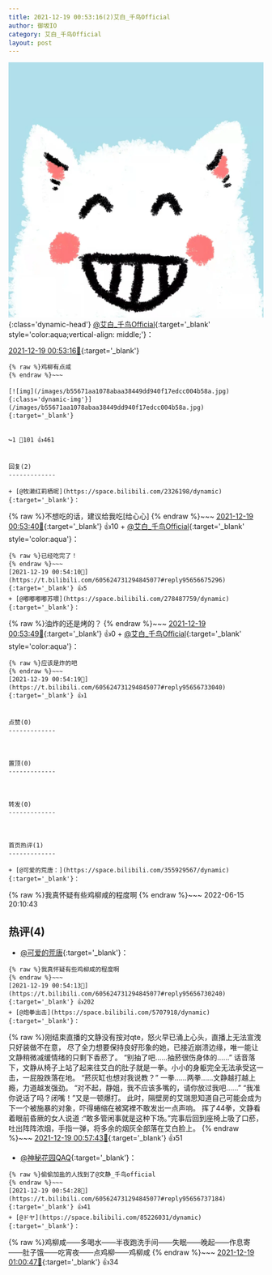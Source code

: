 ```yaml
---
title: 2021-12-19 00:53:16(2)艾白_千鸟Official
author: 御坂IO
category: 艾白_千鸟Official
layout: post
---
```


![img](/images/9ae8b9445fd0665cc014d9080156a45271be73c6.jpg){:class='dynamic-head'}
[@艾白_千鸟Official](https://space.bilibili.com/334537711/dynamic){:target='_blank' style='color:aqua;vertical-align: middle;'}：

[2021-12-19 00:53:16🔗](https://t.bilibili.com/605624731294845077){:target='_blank'}

~~~
{% raw %}鸡柳有点咸
{% endraw %}~~~

[![img](/images/b55671aa1078abaa38449dd940f17edcc004b58a.jpg){:class='dynamic-img'}](/images/b55671aa1078abaa38449dd940f17edcc004b58a.jpg){:target='_blank'}


↪️1 💬101 👍461


回复(2)
-------------

+ [@牧濑红莉栖呢](https://space.bilibili.com/2326198/dynamic){:target='_blank'}：
~~~
{% raw %}不想吃的话，建议给我吃[给心心]
{% endraw %}~~~
[2021-12-19 00:53:40🔗](https://t.bilibili.com/605624731294845077#reply95656555152){:target='_blank'} 👍10
    + [@艾白_千鸟Official](https://space.bilibili.com/334537711/dynamic){:target='_blank' style='color:aqua'}：
~~~
{% raw %}已经吃完了！
{% endraw %}~~~
[2021-12-19 00:54:10🔗](https://t.bilibili.com/605624731294845077#reply95656675296){:target='_blank'} 👍5
+ [@嘟嘟嘟嘟苏喂](https://space.bilibili.com/278487759/dynamic){:target='_blank'}：
~~~
{% raw %}油炸的还是烤的？
{% endraw %}~~~
[2021-12-19 00:53:49🔗](https://t.bilibili.com/605624731294845077#reply95656666096){:target='_blank'} 👍0
    + [@艾白_千鸟Official](https://space.bilibili.com/334537711/dynamic){:target='_blank' style='color:aqua'}：
~~~
{% raw %}应该是炸的吧
{% endraw %}~~~
[2021-12-19 00:54:19🔗](https://t.bilibili.com/605624731294845077#reply95656733040){:target='_blank'} 👍1


点赞(0)
-------------



置顶(0)
-------------



转发(0)
-------------



首页热评(1)
-------------

+ [@可爱的荒唐：](https://space.bilibili.com/355929567/dynamic){:target='_blank'}：
~~~
{% raw %}我真怀疑有些鸡柳咸的程度啊
{% endraw %}~~~
2022-06-15 20:10:43


热评(4)
-------------

+ [@可爱的荒唐](https://space.bilibili.com/355929567/dynamic){:target='_blank'}：
~~~
{% raw %}我真怀疑有些鸡柳咸的程度啊
{% endraw %}~~~
[2021-12-19 00:54:13🔗](https://t.bilibili.com/605624731294845077#reply95656730240){:target='_blank'} 👍202
+ [@炮拳出击](https://space.bilibili.com/5707918/dynamic){:target='_blank'}：
~~~
{% raw %}刚结束直播的文静没有按对qte，怒火早已涌上心头，直播上无法宣洩只好装做不在意， 尽了全力想要保持良好形象的她，已接近崩溃边缘，唯一能让文静稍微减缓情绪的只剩下香菸了。
“别抽了吧......抽菸很伤身体的......”
话音落下，文静从椅子上站了起来往艾白的肚子就是一拳。小小的身躯完全无法承受这一击，一屁股跌落在地。
“菸灰缸也想对我说教？” 一拳......两拳......文静越打越上瘾，力道越发强劲。
“对不起，静姐，我不应该多嘴的，请你放过我吧......”
“我准你说话了吗？闭嘴！”又是一顿爆打。
此时，隔壁房的艾瑞思知道自己可能会成为下一个被施暴的对象，吓得蜷缩在被窝裡不敢发出一点声响。
挥了44拳，文静看着眼前昏厥的女人说道 :“敢多管闲事就是这种下场。”完事后回到座椅上吸了口菸，吐出阵阵浓烟，手指一弹，将多余的烟灰全部落在艾白脸上。
{% endraw %}~~~
[2021-12-19 00:57:43🔗](https://t.bilibili.com/605624731294845077#reply95656984832){:target='_blank'} 👍51
+ [@神秘花园QAQ](https://space.bilibili.com/34085081/dynamic){:target='_blank'}：
~~~
{% raw %}偷偷加盐的人找到了@文静_千鸟official
{% endraw %}~~~
[2021-12-19 00:54:28🔗](https://t.bilibili.com/605624731294845077#reply95656737184){:target='_blank'} 👍41
+ [@ドヤ](https://space.bilibili.com/85226031/dynamic){:target='_blank'}：
~~~
{% raw %}鸡柳咸——多喝水——半夜跑洗手间——失眠——晚起——作息寄——肚子饿——吃宵夜——点鸡柳——鸡柳咸
{% endraw %}~~~
[2021-12-19 01:00:47🔗](https://t.bilibili.com/605624731294845077#reply95657280128){:target='_blank'} 👍34


